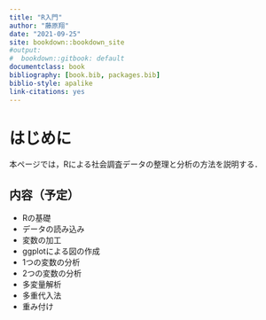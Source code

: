 ```yaml
--- 
title: "R入門"
author: "藤原翔"
date: "2021-09-25"
site: bookdown::bookdown_site
#output:
#  bookdown::gitbook: default
documentclass: book
bibliography: [book.bib, packages.bib]
biblio-style: apalike
link-citations: yes
---
```











# はじめに

本ページでは，Rによる社会調査データの整理と分析の方法を説明する．

## 内容（予定）
- Rの基礎
- データの読み込み
- 変数の加工
- ggplotによる図の作成
- 1つの変数の分析
- 2つの変数の分析
- 多変量解析
- 多重代入法
- 重み付け


